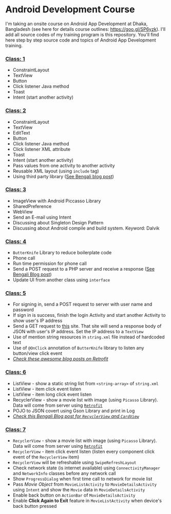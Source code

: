 # Android Development Course

I'm taking an onsite course on Android App Development at Dhaka, Bangladesh (see here for details course outlines: https://goo.gl/SP6yzk). I'll add all source codes of my training program is this repository. You'll find here step by step source code and topics of Android App Development training.

### [Class: 1](https://github.com/hasancse91/Android-Development-Course/tree/master/01-FirstClass)
 - ConstraintLayout
 - TextView
 - Button
 - Click listener Java method
 - Toast
 - Intent (start another activity)
 
### [Class: 2](https://github.com/hasancse91/Android-Development-Course/tree/master/02-SecondClass) 
 - ConstraintLayout
 - TextView
 - EditText
 - Button
 - Click listener Java method
 - Click listener XML attribute
 - Toast
 - Intent (start another activity)
 - Pass values from one activity to another activity
 - Reusable XML layout (using `include` tag)
 - Using third party library ([See Bengali blog post](https://hellohasan.com/2017/05/23/android-development-pretty-logger-library/))
 
### [Class: 3](https://github.com/hasancse91/Android-Development-Course/tree/master/03-ThirdClass)
- ImageView with Android Piccasso Library
- SharedPreference
- WebView
- Send an E-mail using Intent
- Discussing about Singleton Design Pattern
- Discussing about Android compile and build system. Keyword: Dalvik

### [Class: 4](https://github.com/hasancse91/Android-Development-Course/tree/master/04-FourthClass)
- `ButterKnife` Library to reduce boilerplate code
- Phone call
- Run time permission for phone call
- Send a POST request to a PHP server and receive a response ([See Bengali Blog post](https://hellohasan.com/2016/12/03/android-retrofit-get-post-method/))
- Update UI from another class using `interface`

### [Class: 5](https://github.com/hasancse91/Android-Development-Course/tree/master/05-FifthClass)
- For signing in, send a POST request to server with user name and password
- If sign in is success, finish the login Activity and start another Activity to show user's IP address
- Send a GET request to [this](http://ip.jsontest.com/) site. That site will send a response body of JSON with user's IP address. Set the IP address to a `TextView`
- Use of mention string resources in `string.xml` file instead of hardcoded text
- Use of `@OnClick` annotation of `ButterKnife` library to listen any button/view click event
- *[Check these awesome blog posts on Retrofit](https://futurestud.io/tutorials/tag/retrofit/)*

### [Class: 6](https://github.com/hasancse91/Android-Development-Course/tree/master/06-SixthClass)
- ListView - show a static string list from `<string-array>` of `string.xml`
- ListView - item click event listen
- ListView - item long click event listen
- RecyclerView - show a movie list with image (using `Picasso` Library). Data will come from server using [`Retrofit`](https://github.com/hasancse91/Android-Development-Course/tree/master/05-FifthClass)
- POJO to JSON covert using Gson Library and print in Log
- [*Check this Bengali Blog post for `RecyclerView` and `CardView`*](https://hellohasan.com/2017/02/20/android-cardview-recyclerview-bengali-tutorial/)

### [Class: 7](https://github.com/hasancse91/Android-Development-Course/tree/master/07-SeventhClass)
- `RecyclerView` - show a movie list with image (using `Picasso` Library). Data will come from server using [`Retrofit`](https://github.com/hasancse91/Android-Development-Course/tree/master/05-FifthClass)
- `RecyclerView` - item click event listen (listen every component click event of the `RecyclerView` item)
- `RecyclerView` will be refreshable using `SwipeRefreshLayout`
- Check network state (is internet available) using `ConnectivityManager` and `NetworkInfo` classes before any network call
- Show `ProgressDialog` when first time call to network for movie list
- Pass *Movie Object* from `MovieListActivity` to `MovieDetailsActivity` using `Intent` and show the `Movie` data in `MovieDetailsActivity`
- Enable back button on `ActionBar` of `MovieDetailsActivity`
- Enable **Click Again to Exit** feature in `MovieListActivity` when device's back button pressed